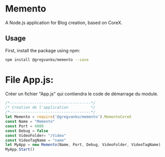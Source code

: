 # Memento
A Node.js application for Blog creation, based on CoreX.

## Usage
First, install the package using npm:
```bash
npm install @gregvanko/memento --save
```

# File App.js:
Créer un fichier "App.js" qui contiendra le code de démarrage du module.
```js
/*------------------------------------*/
/* Creation de l'application          */
/*------------------------------------*/
let Memento = require('@gregvanko/memento').MementoCoreX
const Name = "Memento"
const Port = 4000
const Debug = false
const VideoFolder= "/Video"
const VideoTagName = "name"
let MyApp = new Memento(Name, Port, Debug, VideoFolder, VideoTagName)
MyApp.Start()
```